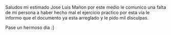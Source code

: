 Saludos mi estimado Jose Luis Mañon por este medio le comunico una falta de mi persona a haber hecho mal el ejercicio practico por esta via le informo que el documento ya esta arreglado y le pido mil disculpas.

Pase un hermoso dia :]

